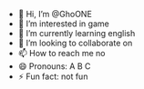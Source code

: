 - 👋 Hi, I’m @GhoONE
- 👀 I’m interested in game
- 🌱 I’m currently learning english
- 💞️ I’m looking to collaborate on 
- 📫 How to reach me no
- 😄 Pronouns: A B C
- ⚡ Fun fact: not fun

<!---
GhoONE/GhoONE is a ✨ special ✨ repository because its `README.md` (this file) appears on your GitHub profile.
You can click the Preview link to take a look at your changes.
--->
